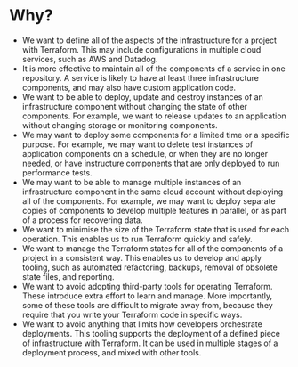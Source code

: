 # Why?

- We want to define all of the aspects of the infrastructure for a project with Terraform. This may include configurations in multiple cloud services, such as AWS and Datadog.
- It is more effective to maintain all of the components of a service in one repository. A service is likely to have at least three infrastructure components, and may also have custom application code.
- We want to be able to deploy, update and destroy instances of an infrastructure component without changing the state of other components. For example, we want to release updates to an application without changing storage or monitoring components.
- We may want to deploy some components for a limited time or a specific purpose. For example, we may want to delete test instances of application components on a schedule, or when they are no longer needed, or have instructure components that are only deployed to run performance tests.
- We may want to be able to manage multiple instances of an infrastructure component in the same cloud account without deploying all of the components. For example, we may want to deploy separate copies of components to develop multiple features in parallel, or as part of a process for recovering data.
- We want to minimise the size of the Terraform state that is used for each operation. This enables us to run Terraform quickly and safely.
- We want to manage the Terraform states for all of the components of a project in a consistent way. This enables us to develop and apply tooling, such as automated refactoring, backups, removal of obsolete state files, and reporting.
- We want to avoid adopting third-party tools for operating Terraform. These introduce extra effort to learn and manage. More importantly, some of these tools are difficult to migrate away from, because they require that you write your Terraform code in specific ways.
- We want to avoid anything that limits how developers orchestrate deployments. This tooling supports the deployment of a defined piece of infrastructure with Terraform. It can be used in multiple stages of a deployment process, and mixed with other tools.
